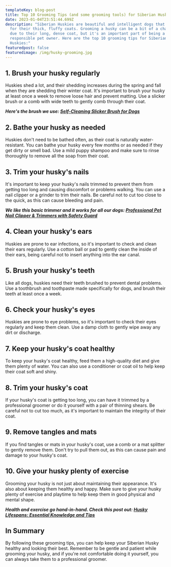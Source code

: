 ```yaml
---
templateKey: blog-post
title: Top 10 Grooming Tips (and some grooming tools) for Siberian Huskies
date: 2023-01-04T23:51:44.699Z
description: "Siberian Huskies are beautiful and intelligent dogs that are known
  for their thick, fluffy coats. Grooming a husky can be a bit of a challenge
  due to their long, dense coat, but it's an important part of being a
  responsible pet owner. Here are the top 10 grooming tips for Siberian
  Huskies:"
featuredpost: false
featuredimage: /img/husky-grooming.jpg
---
```

## 1. Brush your husky regularly

Huskies shed a lot, and their shedding increases during the spring and fall when they are shedding their winter coat. It's important to brush your husky at least once a week to remove loose hair and prevent matting. Use a slicker brush or a comb with wide teeth to gently comb through their coat.

***Here's the brush we use: [Self-Cleaning Slicker Brush for Dogs](https://amzn.to/3Ir1qR0)***

## 2. Bathe your husky as needed

Huskies don't need to be bathed often, as their coat is naturally water-resistant. You can bathe your husky every few months or as needed if they get dirty or smell bad. Use a mild puppy shampoo and make sure to rinse thoroughly to remove all the soap from their coat.

## 3. Trim your husky's nails

It's important to keep your husky's nails trimmed to prevent them from getting too long and causing discomfort or problems walking. You can use a nail clipper or a grinder to trim their nails. Be careful not to cut too close to the quick, as this can cause bleeding and pain.

***We like this basic trimmer and it works for all our dogs: [Professional Pet Nail Clipper & Trimmers with Safety Guard](https://amzn.to/3GkvISC)***

## 4. Clean your husky's ears

Huskies are prone to ear infections, so it's important to check and clean their ears regularly. Use a cotton ball or pad to gently clean the inside of their ears, being careful not to insert anything into the ear canal.

## 5. Brush your husky's teeth

Like all dogs, huskies need their teeth brushed to prevent dental problems. Use a toothbrush and toothpaste made specifically for dogs, and brush their teeth at least once a week.

## 6. Check your husky's eyes

Huskies are prone to eye problems, so it's important to check their eyes regularly and keep them clean. Use a damp cloth to gently wipe away any dirt or discharge.

## 7. Keep your husky's coat healthy

To keep your husky's coat healthy, feed them a high-quality diet and give them plenty of water. You can also use a conditioner or coat oil to help keep their coat soft and shiny.

## 8. Trim your husky's coat

If your husky's coat is getting too long, you can have it trimmed by a professional groomer or do it yourself with a pair of thinning shears. Be careful not to cut too much, as it's important to maintain the integrity of their coat.

## 9. Remove tangles and mats

If you find tangles or mats in your husky's coat, use a comb or a mat splitter to gently remove them. Don't try to pull them out, as this can cause pain and damage to your husky's coat.

## 10. Give your husky plenty of exercise

Grooming your husky is not just about maintaining their appearance. It's also about keeping them healthy and happy. Make sure to give your husky plenty of exercise and playtime to help keep them in good physical and mental shape.

***Health and exercise go hand-in-hand. Check this post out: [Husky Lifespans: Essential Knowledge and Tips](https://huskytipsandtricks.com/blog/2023-01-02-husky-lifespans-essential-knowledge-and-tips)***

## In Summary

By following these grooming tips, you can help keep your Siberian Husky healthy and looking their best. Remember to be gentle and patient while grooming your husky, and if you're not comfortable doing it yourself, you can always take them to a professional groomer.